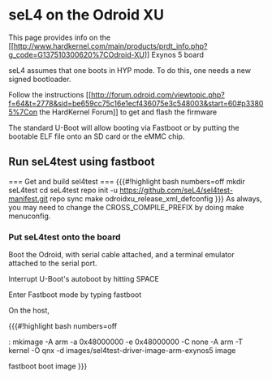 # seL4 on the Odroid XU


This page provides info on the
\[\[<http://www.hardkernel.com/main/products/prdt_info.php?g_code=G137510300620%7COdroid-XU>\]\]
Exynos 5 board

seL4 assumes that one boots in HYP mode. To do this, one needs a new
signed bootloader.

Follow the instructions
\[\[<http://forum.odroid.com/viewtopic.php?f=64&t=2778&sid=be659cc75c16e1ecf436075e3c548003&start=60#p33805%7Con>
the HardKernel Forum\]\] to get and flash the firmware

The standard U-Boot will allow booting via Fastboot or by putting the
bootable ELF file onto an SD card or the eMMC chip.

## Run seL4test using fastboot
 === Get and build sel4test ===
{{{\#!highlight bash numbers=off mkdir seL4test cd seL4test repo init -u
<https://github.com/seL4/sel4test-manifest.git> repo sync make
odroidxu\_release\_xml\_defconfig }}} As always, you may need to change
the CROSS\_COMPILE\_PREFIX by doing make menuconfig.

### Put seL4test onto the board
 Boot the Odroid, with serial cable
attached, and a terminal emulator attached to the serial port.

Interrupt U-Boot's autoboot by hitting SPACE

Enter Fastboot mode by typing fastboot

On the host,

{{{\#!highlight bash numbers=off

:   mkimage -A arm -a 0x48000000 -e 0x48000000 -C none -A arm -T kernel
    -O qnx -d images/sel4test-driver-image-arm-exynos5 image

fastboot boot image }}}

